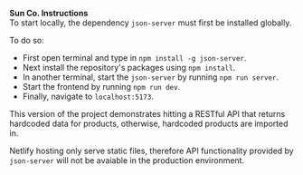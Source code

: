 **Sun Co. Instructions** <br />
To start locally, the dependency `json-server` must first be installed globally.

To do so: 
- First open terminal and type in `npm install -g json-server`.
- Next install the repository's packages using `npm install`.
- In another terminal, start the `json-server` by running `npm run server`.
- Start the frontend by running `npm run dev`.
- Finally, navigate to `localhost:5173`.

This version of the project demonstrates hitting a RESTful API that returns hardcoded data for products, otherwise, hardcoded products are imported in. 

Netlify hosting only serve static files, therefore API functionality provided by `json-server` will not be avaiable in the production environment.